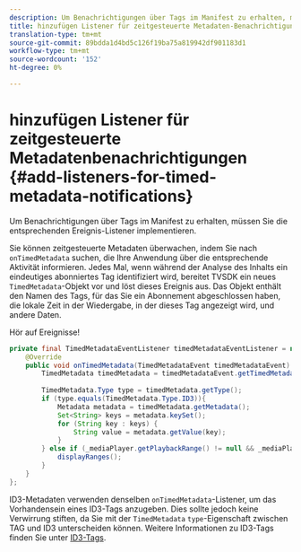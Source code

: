 ```yaml
---
description: Um Benachrichtigungen über Tags im Manifest zu erhalten, müssen Sie die entsprechenden Ereignis-Listener implementieren.
title: hinzufügen Listener für zeitgesteuerte Metadaten-Benachrichtigungen
translation-type: tm+mt
source-git-commit: 89bdda1d4bd5c126f19ba75a819942df901183d1
workflow-type: tm+mt
source-wordcount: '152'
ht-degree: 0%

---
```



# hinzufügen Listener für zeitgesteuerte Metadatenbenachrichtigungen {#add-listeners-for-timed-metadata-notifications}

Um Benachrichtigungen über Tags im Manifest zu erhalten, müssen Sie die entsprechenden Ereignis-Listener implementieren.

Sie können zeitgesteuerte Metadaten überwachen, indem Sie nach `onTimedMetadata` suchen, die Ihre Anwendung über die entsprechende Aktivität informieren. Jedes Mal, wenn während der Analyse des Inhalts ein eindeutiges abonniertes Tag identifiziert wird, bereitet TVSDK ein neues `TimedMetadata`-Objekt vor und löst dieses Ereignis aus. Das Objekt enthält den Namen des Tags, für das Sie ein Abonnement abgeschlossen haben, die lokale Zeit in der Wiedergabe, in der dieses Tag angezeigt wird, und andere Daten.

Hör auf Ereignisse!

```java
private final TimedMetadataEventListener timedMetadataEventListener = new TimedMetadataEventListener() { 
    @Override 
    public void onTimedMetadata(TimedMetadataEvent timedMetadataEvent) { 
        TimedMetadata timedMetadata = timedMetadataEvent.getTimedMetadata(); 
 
        TimedMetadata.Type type = timedMetadata.getType(); 
        if (type.equals(TimedMetadata.Type.ID3)){ 
            Metadata metadata = timedMetadata.getMetadata(); 
            Set<String> keys = metadata.keySet(); 
            for (String key : keys) { 
                String value = metadata.getValue(key); 
            } 
        } else if (_mediaPlayer.getPlaybackRange() != null && _mediaPlayer.getPlaybackRange().getDuration() > 0) { 
            displayRanges(); 
        } 
    } 
}; 
```

ID3-Metadaten verwenden denselben `onTimedMetadata`-Listener, um das Vorhandensein eines ID3-Tags anzugeben. Dies sollte jedoch keine Verwirrung stiften, da Sie mit der `TimedMetadata` `type`-Eigenschaft zwischen TAG und ID3 unterscheiden können. Weitere Informationen zu ID3-Tags finden Sie unter [ID3-Tags](../../../../tvsdk-3x-android-prog/android-3x-content-playback-options-android2/android-3x-id3-metadata-retrieve.md).